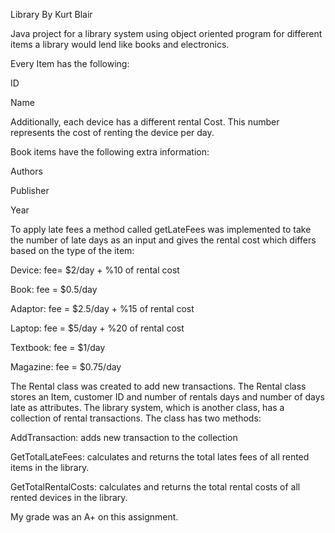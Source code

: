 Library By Kurt Blair

Java project for a library system using object oriented program for different items a library would lend like books and electronics.

Every Item has the following:


ID

Name


Additionally, each device has a different rental Cost. This number represents the cost of renting the device per day.


Book items have the following extra information:


Authors

Publisher

Year


To apply late fees a method called getLateFees was implemented to take the number of late days as an input and gives the rental cost which differs based on the type of the item:


Device: fee= $2/day + %10 of rental cost

Book: fee = $0.5/day

Adaptor: fee = $2.5/day  + %15 of rental cost

Laptop: fee = $5/day  + %20 of rental cost

Textbook: fee = $1/day

Magazine: fee = $0.75/day

The Rental class was created to add new transactions. The Rental class stores an Item, customer ID and number of rentals days and number of days late as attributes. The library system, which is another class, has a collection of rental transactions. The class has two methods:


AddTransaction: adds new transaction to the collection

GetTotalLateFees: calculates and returns the total lates fees of all rented items in the library.

GetTotalRentalCosts: calculates and returns the total rental costs of all rented devices in the library.



My grade was an A+ on this assignment.

